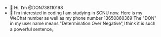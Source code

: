 - 👋 Hi, I’m @DON738110198
- 👀 I’m interested in coding
I am studying in SCNU now.
Here is my WeChat number as well as my phone number 13650860369
The "DON" in my user name means "Determination Over Negative",I think it is such a powerful sentence。

<!---
DON738110198/DON738110198 is a ✨ special ✨ repository because its `README.md` (this file) appears on your GitHub profile.
You can click the Preview link to take a look at your changes.
--->
